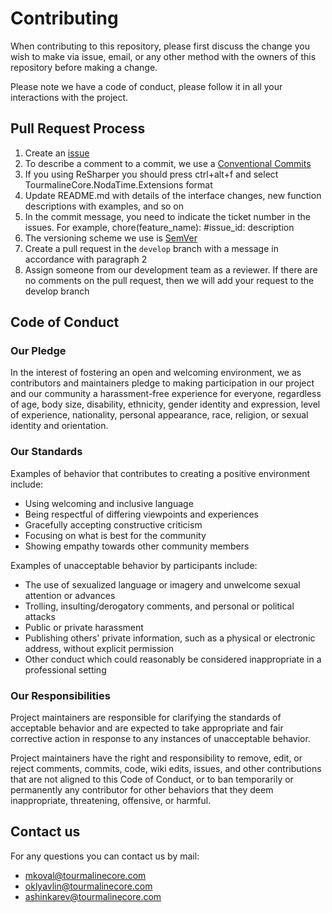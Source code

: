 # Contributing

When contributing to this repository, please first discuss the change you wish to make via issue,
email, or any other method with the owners of this repository before making a change. 

Please note we have a code of conduct, please follow it in all your interactions with the project.

## Pull Request Process

1. Create an [issue](https://github.com/TourmalineCore/TourmalineCore.Serilog.AspNetCore.Middlewares/issues)
2. To describe a comment to a commit, we use a [Conventional Commits](https://www.conventionalcommits.org/en/v1.0.0/)
3. If you using ReSharper you should press ctrl+alt+f and select TourmalineCore.NodaTime.Extensions format
4. Update README.md with details of the interface changes, new function descriptions with examples, and so on
5. In the commit message, you need to indicate the ticket number in the issues. For example, chore(feature_name): #issue_id: description
6. The versioning scheme we use is [SemVer](http://semver.org/)
7. Create a pull request in the `develop` branch with a message in accordance with paragraph 2
8. Assign someone from our development team as a reviewer. If there are no comments on the pull request, then we will add your request to the develop branch

## Code of Conduct

### Our Pledge

In the interest of fostering an open and welcoming environment, we as contributors and maintainers pledge to making participation in our project and our community a harassment-free experience for everyone, regardless of age, body size, disability, ethnicity, gender identity and expression, level of experience, nationality, personal appearance, race, religion, or sexual identity and orientation.

### Our Standards

Examples of behavior that contributes to creating a positive environment include:

* Using welcoming and inclusive language
* Being respectful of differing viewpoints and experiences
* Gracefully accepting constructive criticism
* Focusing on what is best for the community
* Showing empathy towards other community members

Examples of unacceptable behavior by participants include:

* The use of sexualized language or imagery and unwelcome sexual attention or advances
* Trolling, insulting/derogatory comments, and personal or political attacks
* Public or private harassment
* Publishing others' private information, such as a physical or electronic address, without explicit permission
* Other conduct which could reasonably be considered inappropriate in a professional setting

### Our Responsibilities

Project maintainers are responsible for clarifying the standards of acceptable behavior and are expected to take appropriate and fair corrective action in response to any instances of unacceptable behavior.

Project maintainers have the right and responsibility to remove, edit, or reject comments, commits, code, wiki edits, issues, and other contributions that are not aligned to this Code of Conduct, or to ban temporarily or permanently any contributor for other behaviors that they deem inappropriate, threatening, offensive, or harmful.

## Contact us

For any questions you can contact us by mail:

* mkoval@tourmalinecore.com
* oklyavlin@tourmalinecore.com
* ashinkarev@tourmalinecore.com